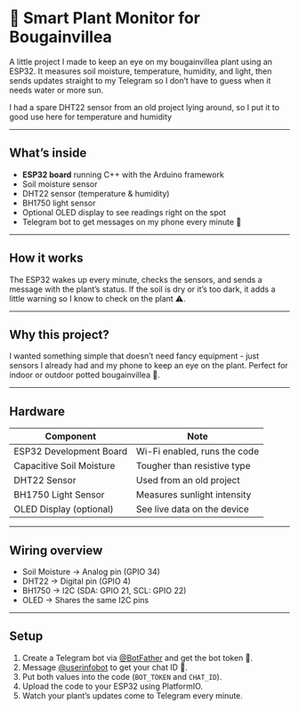 # 🌿 Smart Plant Monitor for Bougainvillea

A little project I made to keep an eye on my bougainvillea plant using an ESP32. It measures soil moisture, temperature, humidity, and light, then sends updates straight to my Telegram so I don’t have to guess when it needs water or more sun.

I had a spare DHT22 sensor from an old project lying around, so I put it to good use here for temperature and humidity

---

## What’s inside

- **ESP32 board** running C++ with the Arduino framework  
- Soil moisture sensor  
- DHT22 sensor (temperature & humidity)  
- BH1750 light sensor  
- Optional OLED display to see readings right on the spot  
- Telegram bot to get messages on my phone every minute 📲  

---

## How it works

The ESP32 wakes up every minute, checks the sensors, and sends a message with the plant’s status. If the soil is dry or it’s too dark, it adds a little warning so I know to check on the plant ⚠️.

---

## Why this project?

I wanted something simple that doesn’t need fancy equipment - just sensors I already had and my phone to keep an eye on the plant. Perfect for indoor or outdoor potted bougainvillea 🌸.

---

## Hardware

| Component                  | Note                         |
|---------------------------|------------------------------|
| ESP32 Development Board   | Wi-Fi enabled, runs the code  |
| Capacitive Soil Moisture   | Tougher than resistive type   |
| DHT22 Sensor              | Used from an old project      |
| BH1750 Light Sensor       | Measures sunlight intensity   |
| OLED Display (optional)   | See live data on the device   |

---

## Wiring overview

- Soil Moisture → Analog pin (GPIO 34)  
- DHT22 → Digital pin (GPIO 4)  
- BH1750 → I2C (SDA: GPIO 21, SCL: GPIO 22)  
- OLED → Shares the same I2C pins  

---

## Setup

1. Create a Telegram bot via [@BotFather](https://telegram.me/BotFather) and get the bot token 🎫.  
2. Message [@userinfobot](https://telegram.me/userinfobot) to get your chat ID 📩.  
3. Put both values into the code (`BOT_TOKEN` and `CHAT_ID`).  
4. Upload the code to your ESP32 using PlatformIO.  
5. Watch your plant’s updates come to Telegram every minute.



